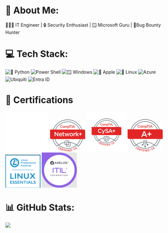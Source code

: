 # 💫 About Me:
👨🏽‍💻 IT Engineer | 🔒 Security Enthusiast | 🪟 Microsoft Guru | 🐛Bug Bounty Hunter


# 💻 Tech Stack:
![🐍 Python](https://img.shields.io/badge/%F0%9F%90%8D%20Python-gray?style=flat) ![ Power Shell](https://img.shields.io/badge/Power%20Shell-blue?style=flat) ![🪟 Windows](https://img.shields.io/badge/%F0%9F%AA%9F%20Windows-blue?style=flat) ![ 🍎 Apple](https://img.shields.io/badge/%F0%9F%8D%8E%20Apple-blue?style=flat) ![🐧 Linux](https://img.shields.io/badge/%F0%9F%90%A7%20Linux-gray?style=flat) ![Azure](https://img.shields.io/badge/azure-%230072C6.svg?style=flat&logo=microsoftazure&logoColor=white) ![Ubiquiti](https://img.shields.io/badge/ubiquiti-%230559C9.svg?style=flat&logo=ubiquiti&logoColor=white) ![Entra ID](https://img.shields.io/badge/Entra%20ID-blue?style=flat) 

# 📜 Certifications
![cloud](https://github.com/derinp/derinp/blob/main/cloud.png) ![Network+](https://github.com/derinp/derinp/blob/main/net.png) ![CySA+](https://github.com/derinp/derinp/blob/main/cysa.png)  ![A+](https://github.com/derinp/derinp/blob/main/aplus.png) ![Linux Essentials](https://github.com/derinp/derinp/blob/main/le1.png) ![ITIL foundations](https://github.com/derinp/derinp/blob/main/itil.png) 
# 📊 GitHub Stats:
![](https://github-readme-streak-stats.herokuapp.com/?user=derinp&theme=github_dark&hide_border=false)<br/>

